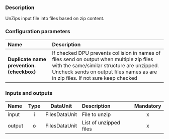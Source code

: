### Description

UnZips input file into files based on zip content.

### Configuration parameters

| Name | Description |
|:----|:----|
|**Duplicate name prevention. (checkbox)** |If checked DPU prevents collision in names of files send on output when multiple zip files with the same/similar structure are unzipped. Uncheck sends on output files names as are in zip files. If not sure keep checked |

### Inputs and outputs

|Name |Type | DataUnit | Description | Mandatory |
|:--------|:------:|:------:|:-------------|:---------------------:|
|input  |i| FilesDataUnit | File to unzip |x|
|output |o| FilesDataUnit | List of unzipped files |x|
